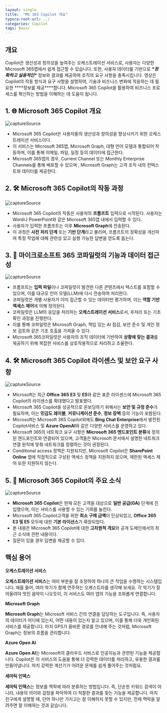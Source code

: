 ```yaml
---
layout: single
title:  "MS 365 Copilot 개요"
typora-root-url: ../
categories: Copilot
tags: Basic
---
```




## 개요

 Copilot은 생산성과 창의성을 높여주는 오케스트레이션 서비스로, 사용자는 다양한 Microsoft 365앱에서 쉽게 접근할 수 있습니다. 또한, 사용자 데이터를 기반으로 ***\*정확하고 실용적인\**** 정보와 결과를 제공하여 조직의 요구 사항을 충족시킵니다. 영상은 Copilot의 작동 방식과 요구 사항을 설명하여, 기술과 비즈니스 변화에 적응하는 데 필요한 ***\*정보를 제공\****합니다. Microsoft 365 Copilot을 활용하여 비즈니스 프로세스를 혁신하는 방법을 이해하는 데 도움이 됩니다.



## 1. 🌐 Microsoft 365 Copilot 개요

![captureSource](https://resource-release.s3.ap-northeast-2.amazonaws.com/thumbnails/egIG3AbQ3Mo/0.jpg)

- Microsoft 365 Copilot은 사용자들의 생산성과 창의성을 향상시키기 위한 오케스트레이션 서비스이다. 
- 이 서비스는 Microsoft 365앱, Microsoft Graph, 대형 언어 모델과 통합되어 작동하며, 이를 통해 이메일, 파일, 일정 등의 데이터에 접근한다. 
- Microsoft 365앱의 경우, Current Channel 또는 Monthly Enterprise Channels를 통해 배포할 수 있으며 , Microsoft Graph는 고객 조직 내의 컨텍스트와 데이터를 제공한다. 



## 2. 🛠️ Microsoft 365 Copilot의 작동 과정

![captureSource](https://resource-release.s3.ap-northeast-2.amazonaws.com/thumbnails/egIG3AbQ3Mo/91.jpg)

- Microsoft 365 Copilot의 작동은 사용자의 **프롬프트** 입력으로 시작된다. 사용자는 Word나 PowerPoint와 같은 Microsoft 365앱 내에서 입력할 수 있다. 
- 사용자가 입력한 프롬프트는 이후 **Microsoft Graph**에 전송된다. 
- 이 과정은 **사전 처리 단계** 또는 **기반 단계**라고 불리며, 프롬프트의 정확성을 개선하여 특정 작업에 대해 관련성 있고 실행 가능한 답변을 얻도록 돕는다. 



## 3. 🤖 마이크로소프트 365 코파일럿의 기능과 데이터 접근성

![captureSource](https://resource-release.s3.ap-northeast-2.amazonaws.com/thumbnails/egIG3AbQ3Mo/121.jpg)

- 프롬프트는 **입력 파일**이나 코파일럿이 발견한 다른 콘텐츠에서 텍스트를 포함할 수 있으며, 이를 대규모 언어 모델(LLM)에 다시 전송하여 처리한다. 
- 코파일럿은 개별 사용자가 이미 접근할 수 있는 데이터만 평가하며, 이는 **역할 기반 액세스 제어**에 의해 정의된다. 
- 코파일럿은 LLM의 응답을 처리하는 **오케스트레이션 서비스**로서, 후처리 또는 기초 확인 과정을 진행한다. 
- 이를 통해 코파일럿은 Microsoft Graph, 책임 있는 AI 점검, 보안 준수 및 개인 정보 검토와 같은 기초 호출을 가져올 수 있다. 
- Microsoft 365코파일럿은 사용자의 조직 데이터에 기반하여 **상황에 맞는 결과**를 제공하기 위해 복잡한 서비스를 상호작용적으로 처리하고 조율한다. 



## 4. 🛠️ Microsoft 365 Copilot 라이센스 및 보안 요구 사항

![captureSource](https://resource-release.s3.ap-northeast-2.amazonaws.com/thumbnails/egIG3AbQ3Mo/247.jpg)

- Microsoft는 최근 **Office 365 E3** 및 **E5**와 같은 표준 라이센스에 Microsoft 365 Copilot의 라이센스를 확대했다고 발표했다. 
- Microsoft 365 Copilot을 성공적으로 온보딩하기 위해서는 **보안 및 규정 준수**가 필요하며, 이는 **민감도 레이블**, **커뮤니케이션 준수**, **정보 장벽** 등의 기능이 포함된다. 
- Microsoft는 Microsoft 365 Copilot외에도 **Bing Chat Enterprise**에서 발전된 Copilot서비스 및 **Azure OpenAI**와 같은 다양한 서비스를 운영하고 있다. 
- Microsoft 365의 네트워크 요구 사항은 **Microsoft 365 엔드포인트 분류**에 정의된 엔드포인트와 연결되어 있으며, 고객들은 Microsoft 문서에서 설명한 네트워크 연결 원칙에 맞춰 네트워크를 정렬하는 것이 권장된다. 
- Conditional access 정책은 지원되지만, Microsoft Copilot은 **SharePoint Online** 앱에 직접적으로 구성된 액세스 정책을 지원하지 않으며, 제한된 액세스 제어 또한 지원하지 않는다. 



## 5. 🚀 Microsoft 365 Copilot의 주요 소식

![captureSource](https://resource-release.s3.ap-northeast-2.amazonaws.com/thumbnails/egIG3AbQ3Mo/394.jpg)

- **Microsoft 365 Copilot**은 현재 모든 고객을 대상으로 **일반 공급(GA)** 단계에 진입했으며, 이는 서비스를 사용할 수 있는 기회를 늘린다. 
- Microsoft 365 Copilot고객을 위한 **최소 구매 금액**이 인상되었고, **Office 365 E3 및 E5** 모두에 대한 **기본 라이선스**가 확장되었다. 
- 본 내용은 Microsoft 365 Copilot에 대한 **고차원적 개요**와 공개 도메인에서의 최근 소식에 관한 내용이다. 
- 질문이 있을 경우 답변을 제공할 수 있다. 



## 핵심 용어

**오케스트레이션 서비스**

**오케스트레이션 서비스**는 여러 부분을 잘 조정하여 하나의 큰 작업을 수행하는 시스템입니다. 예를 들어, 여러 악기가 함께 연주하는 오케스트라를 생각해 보세요. 각 악기가 잘 어울려야 멋진 음악이 나오듯이, 이 서비스도 여러 앱의 기능을 조화롭게 연결합니다.

**Microsoft Graph**

**Microsoft Graph**는 Microsoft 서비스 간의 연결을 담당하는 도구입니다. 즉, 사용자의 데이터가 어디에 있는지, 어떤 내용이 있는지 알고 있으며, 이를 통해 더욱 개인화된 서비스를 제공합니다. 마치 GPS가 올바른 경로를 안내해 주는 것처럼, Microsoft Graph는 정보의 흐름을 관리합니다.

**Azure Open AI**

**Azure Open AI**는 Microsoft의 클라우드 서비스로 인공지능과 관련된 기능을 제공합니다. Copilot은 이 서비스의 도움을 통해 더 강력한 데이터를 처리하고, 유용한 결과를 만들어냅니다. 마치 강력한 계산기가 어려운 문제를 쉽게 풀어주는 것처럼요.

**세마틱 인덱스**

**세마틱 인덱스**는 정보를 맥락에 따라 분류하는 방법입니다. 즉, 단순한 키워드 검색이 아니라, 내용의 의미와 감정을 파악하여 더 적절한 결과를 찾는 기능을 제공합니다. 마치 친구에게 설명할 때, 단어 하나만 가지고는 잘 이해하지 못할 수 있지만, 전체 맥락을 알려주면 잘 이해하는 것과 같습니다.
